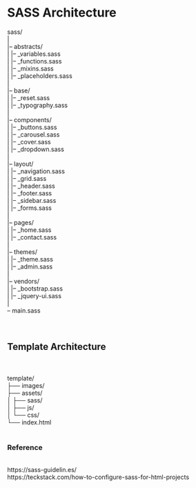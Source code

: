 <h1>SASS Architecture</h1>

sass/<br />
|<br />
|– abstracts/<br />
|   |– _variables.sass<br />
|   |– _functions.sass<br />
|   |– _mixins.sass<br />
|   |– _placeholders.sass<br />
|<br />
|– base/<br />
|   |– _reset.sass<br />
|   |– _typography.sass<br />
|<br />
|– components/<br />
|   |– _buttons.sass<br />
|   |– _carousel.sass<br />
|   |– _cover.sass<br />
|   |– _dropdown.sass<br />
|<br />
|– layout/<br />
|   |– _navigation.sass<br />
|   |– _grid.sass<br />
|   |– _header.sass<br />
|   |– _footer.sass<br />
|   |– _sidebar.sass<br />
|   |– _forms.sass<br />
|<br />
|– pages/<br />
|   |– _home.sass<br />
|   |– _contact.sass<br />
|<br />
|– themes/<br />
|   |– _theme.sass<br />
|   |– _admin.sass<br />
|<br />
|– vendors/<br />
|   |– _bootstrap.sass<br />
|   |– _jquery-ui.sass<br />
|<br />
– main.sass<br />
<br />
<br />
<h2>Template Architecture</h2><br />
<br />
template/<br />
├── images/<br />
├── assets/<br />
│   ├── sass/<br />
│   ├── js/<br />
│   └── css/<br />
└── index.html<br />
<br />
<h3>Reference</h3><br />
https://sass-guidelin.es/<br />
https://teckstack.com/how-to-configure-sass-for-html-projects<br />
